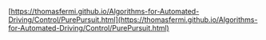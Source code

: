 [https://thomasfermi.github.io/Algorithms-for-Automated-Driving/Control/PurePursuit.html](https://thomasfermi.github.io/Algorithms-for-Automated-Driving/Control/PurePursuit.html)